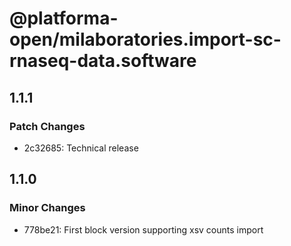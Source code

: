 # @platforma-open/milaboratories.import-sc-rnaseq-data.software

## 1.1.1

### Patch Changes

- 2c32685: Technical release

## 1.1.0

### Minor Changes

- 778be21: First block version supporting xsv counts import
